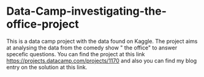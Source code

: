 # Data-Camp-investigating-the-office-project
This is a data camp project with the data found on Kaggle. The project aims at analysing the data from the comedy show " the office" to answer specefic questions.
You can find the project at this link https://projects.datacamp.com/projects/1170
and also you can find my blog entry on the solution at this link.

